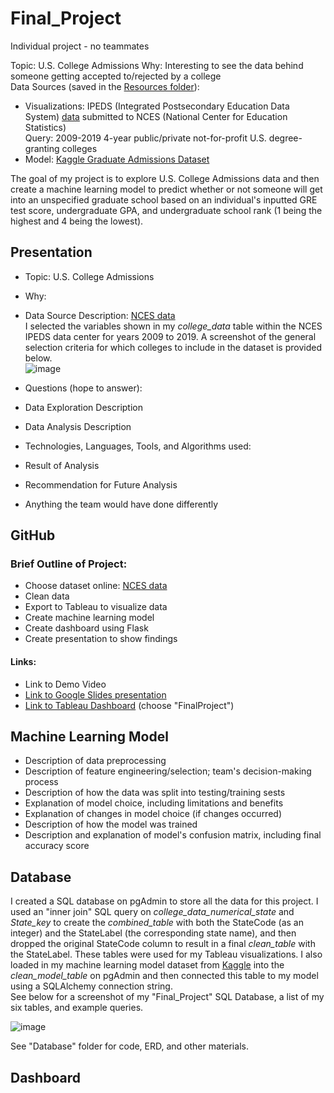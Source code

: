# Final_Project
Individual project - no teammates

Topic: U.S. College Admissions
Why: Interesting to see the data behind someone getting accepted to/rejected by a college  
Data Sources (saved in the [Resources folder](https://github.com/madbee99/Final_Project/tree/main/Resources)):
* Visualizations:  IPEDS (Integrated Postsecondary Education Data System) [data](https://nces.ed.gov/ipeds/datacenter/Data.aspx) submitted to NCES (National Center for Education Statistics)  
      Query: 2009-2019 4-year public/private not-for-profit U.S. degree-granting colleges  
* Model: [Kaggle Graduate Admissions Dataset](https://www.kaggle.com/fsadjadpour/binary)  

The goal of my project is to explore U.S. College Admissions data and then create a machine learning model to predict whether or not someone will get into an unspecified graduate school based on an individual's inputted GRE test score, undergraduate GPA, and undergraduate school rank (1 being the highest and 4 being the lowest).

## Presentation
* Topic: U.S. College Admissions
* Why:
* Data Source Description: [NCES data](https://nces.ed.gov/ipeds/datacenter/DataFiles.aspx?goToReportId=7)  
I selected the variables shown in my *college_data* table within the NCES IPEDS data center for years 2009 to 2019. A screenshot of the general selection criteria for which colleges to include in the dataset is provided below.  
![image](https://user-images.githubusercontent.com/86338416/142742361-92c6f3cd-c73d-4e03-8afd-30f1408e7e0b.png)  


* Questions (hope to answer):
* Data Exploration Description
* Data Analysis Description
* Technologies, Languages, Tools, and Algorithms used:
* Result of Analysis
* Recommendation for Future Analysis
* Anything the team would have done differently

## GitHub
### Brief Outline of Project:
* Choose dataset online: [NCES data](https://nces.ed.gov/ipeds/datacenter/DataFiles.aspx?goToReportId=7)
* Clean data
* Export to Tableau to visualize data
* Create machine learning model
* Create dashboard using Flask
* Create presentation to show findings

#### Links:
* Link to Demo Video
* [Link to Google Slides presentation](https://docs.google.com/presentation/d/1DgaaoOcsuGPSbVyvlUyBXsonjAKlJpEHfUpoadlsH2c/edit?usp=sharing)
* [Link to Tableau Dashboard](https://public.tableau.com/app/profile/madeleine4973) (choose "FinalProject") 

## Machine Learning Model
* Description of data preprocessing
* Description of feature engineering/selection; team's decision-making process
* Description of how the data was split into testing/training sests
* Explanation of model choice, including limitations and benefits
* Explanation of changes in model choice (if changes occurred)
* Description of how the model was trained
* Description and explanation of model's confusion matrix, including final accuracy score

## Database  
I created a SQL database on pgAdmin to store all the data for this project. I used an "inner join" SQL query on *college_data_numerical_state* and *State_key* to create the *combined_table* with both the StateCode (as an integer) and the StateLabel (the corresponding state name), and then dropped the original StateCode column to result in a final *clean_table* with the StateLabel. These tables were used for my Tableau visualizations. I also loaded in my machine learning model dataset from [Kaggle](https://www.kaggle.com/malapatiravi/graduate-school-admission-data/home) into the *clean_model_table* on pgAdmin and then connected this table to my model using a SQLAlchemy connection string.  
See below for a screenshot of my "Final_Project" SQL Database, a list of my six tables, and example queries.  

![image](https://user-images.githubusercontent.com/86338416/142742224-56186836-efee-474f-bb85-273c32280e32.png)  

 See "Database" folder for code, ERD, and other materials.


## Dashboard






